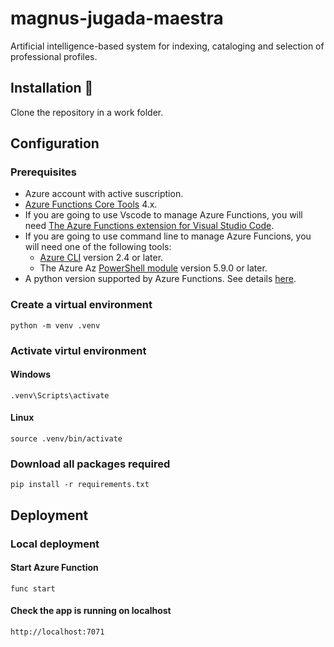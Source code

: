 # magnus-jugada-maestra
Artificial intelligence-based system for indexing, cataloging and selection of professional profiles.

## Installation 🔧

Clone the repository in a work folder.

## Configuration

### Prerequisites

* Azure account with active suscription.
* [Azure Functions Core Tools](https://docs.microsoft.com/en-us/azure/azure-functions/functions-run-local?tabs=v4%2Cwindows%2Ccsharp%2Cportal%2Cbash) 4.x.
* If you are going to use Vscode to manage Azure Functions, you will need [The Azure Functions extension for Visual Studio Code](https://marketplace.visualstudio.com/items?itemName=ms-azuretools.vscode-azurefunctions).
* If you are going to use command line to manage Azure Funcions, you will need one of the following tools:
  * [Azure CLI](https://docs.microsoft.com/en-us/cli/azure/install-azure-cli) version 2.4 or later.
  * The Azure Az [PowerShell module](https://docs.microsoft.com/en-us/powershell/azure/install-az-ps) version 5.9.0 or later.
* A python version supported by Azure Functions. See details [here](https://docs.microsoft.com/en-us/azure/azure-functions/supported-languages#languages-by-runtime-version).

### Create a virtual environment
```
python -m venv .venv
```
### Activate virtul environment

#### Windows
```
.venv\Scripts\activate
```
#### Linux
```
source .venv/bin/activate
```
### Download all packages required
```
pip install -r requirements.txt
```
## Deployment
### Local deployment
#### Start Azure Function
```
func start
```
#### Check the app is running on localhost
```
http://localhost:7071
```

